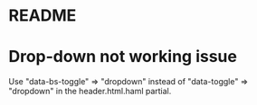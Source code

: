 # README

# Drop-down not working issue
Use "data-bs-toggle" => "dropdown" instead of "data-toggle" => "dropdown" in the header.html.haml partial.
